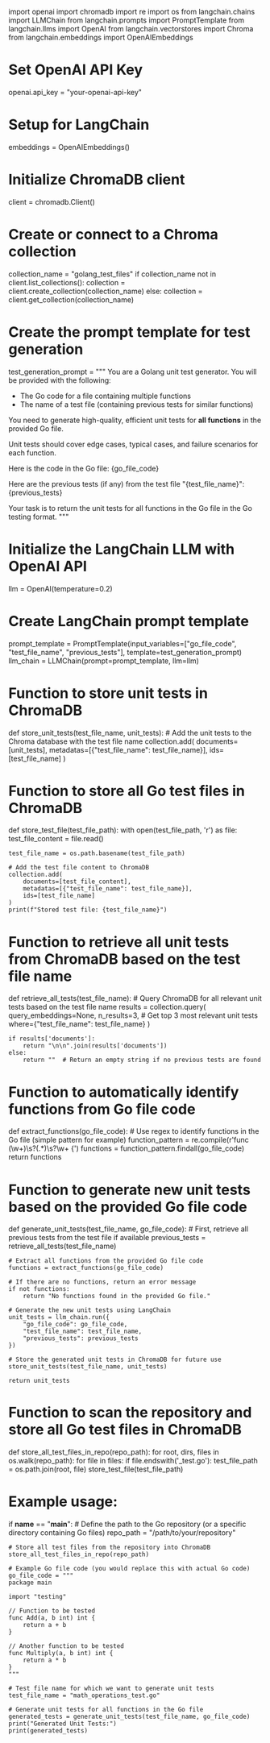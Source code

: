 import openai
import chromadb
import re
import os
from langchain.chains import LLMChain
from langchain.prompts import PromptTemplate
from langchain.llms import OpenAI
from langchain.vectorstores import Chroma
from langchain.embeddings import OpenAIEmbeddings

# Set OpenAI API Key
openai.api_key = "your-openai-api-key"

# Setup for LangChain
embeddings = OpenAIEmbeddings()

# Initialize ChromaDB client
client = chromadb.Client()

# Create or connect to a Chroma collection
collection_name = "golang_test_files"
if collection_name not in client.list_collections():
    collection = client.create_collection(collection_name)
else:
    collection = client.get_collection(collection_name)

# Create the prompt template for test generation
test_generation_prompt = """
You are a Golang unit test generator. You will be provided with the following:
- The Go code for a file containing multiple functions
- The name of a test file (containing previous tests for similar functions)

You need to generate high-quality, efficient unit tests for **all functions** in the provided Go file.

Unit tests should cover edge cases, typical cases, and failure scenarios for each function.

Here is the code in the Go file:
{go_file_code}

Here are the previous tests (if any) from the test file "{test_file_name}":
{previous_tests}

Your task is to return the unit tests for all functions in the Go file in the Go testing format.
"""

# Initialize the LangChain LLM with OpenAI API
llm = OpenAI(temperature=0.2)

# Create LangChain prompt template
prompt_template = PromptTemplate(input_variables=["go_file_code", "test_file_name", "previous_tests"], template=test_generation_prompt)
llm_chain = LLMChain(prompt=prompt_template, llm=llm)


# Function to store unit tests in ChromaDB
def store_unit_tests(test_file_name, unit_tests):
    # Add the unit tests to the Chroma database with the test file name
    collection.add(
        documents=[unit_tests],
        metadatas=[{"test_file_name": test_file_name}],
        ids=[test_file_name]
    )


# Function to store all Go test files in ChromaDB
def store_test_file(test_file_path):
    with open(test_file_path, 'r') as file:
        test_file_content = file.read()
    
    test_file_name = os.path.basename(test_file_path)
    
    # Add the test file content to ChromaDB
    collection.add(
        documents=[test_file_content],
        metadatas=[{"test_file_name": test_file_name}],
        ids=[test_file_name]
    )
    print(f"Stored test file: {test_file_name}")


# Function to retrieve all unit tests from ChromaDB based on the test file name
def retrieve_all_tests(test_file_name):
    # Query ChromaDB for all relevant unit tests based on the test file name
    results = collection.query(
        query_embeddings=None,
        n_results=3,  # Get top 3 most relevant unit tests
        where={"test_file_name": test_file_name}
    )
    
    if results['documents']:
        return "\n\n".join(results['documents'])
    else:
        return ""  # Return an empty string if no previous tests are found


# Function to automatically identify functions from Go file code
def extract_functions(go_file_code):
    # Use regex to identify functions in the Go file (simple pattern for example)
    function_pattern = re.compile(r'func (\w+)\s?\(.*\)\s?\w+ {')
    functions = function_pattern.findall(go_file_code)
    return functions


# Function to generate new unit tests based on the provided Go file code
def generate_unit_tests(test_file_name, go_file_code):
    # First, retrieve all previous tests from the test file if available
    previous_tests = retrieve_all_tests(test_file_name)

    # Extract all functions from the provided Go file code
    functions = extract_functions(go_file_code)
    
    # If there are no functions, return an error message
    if not functions:
        return "No functions found in the provided Go file."

    # Generate the new unit tests using LangChain
    unit_tests = llm_chain.run({
        "go_file_code": go_file_code, 
        "test_file_name": test_file_name, 
        "previous_tests": previous_tests
    })
    
    # Store the generated unit tests in ChromaDB for future use
    store_unit_tests(test_file_name, unit_tests)
    
    return unit_tests


# Function to scan the repository and store all Go test files in ChromaDB
def store_all_test_files_in_repo(repo_path):
    for root, dirs, files in os.walk(repo_path):
        for file in files:
            if file.endswith('_test.go'):
                test_file_path = os.path.join(root, file)
                store_test_file(test_file_path)


# Example usage:
if __name__ == "__main__":
    # Define the path to the Go repository (or a specific directory containing Go files)
    repo_path = "/path/to/your/repository"
    
    # Store all test files from the repository into ChromaDB
    store_all_test_files_in_repo(repo_path)

    # Example Go file code (you would replace this with actual Go code)
    go_file_code = """
    package main

    import "testing"

    // Function to be tested
    func Add(a, b int) int {
        return a + b
    }

    // Another function to be tested
    func Multiply(a, b int) int {
        return a * b
    }
    """

    # Test file name for which we want to generate unit tests
    test_file_name = "math_operations_test.go"

    # Generate unit tests for all functions in the Go file
    generated_tests = generate_unit_tests(test_file_name, go_file_code)
    print("Generated Unit Tests:")
    print(generated_tests)
